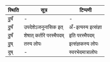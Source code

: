 | स्थिति | सूत्र | टिप्पणी |
| ----- | ------- | ------ |
| दु॒षँ | - | - |
| दु॒षँ | उपदेशेऽजनुनासिक इत् | अँ-इत्यस्य इत्संज्ञा |
| दु॒षँ | शेषात् कर्तरि परस्मैपदम् | इति परस्मैपदम् |
| दु॒ष् | तस्य लोपः | इत्संज्ञकस्य लोपः |
| दुष् | - | स्वरभेदमात्रालोपः |

